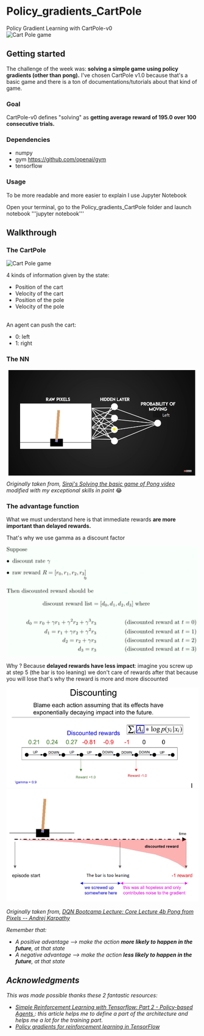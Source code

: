 # Policy_gradients_CartPole
Policy Gradient Learning with CartPole-v0 <br>
<img src="https://cdn-images-1.medium.com/max/1200/1*G_whtIrY9fGlw3It6HFfhA.gif" alt="Cart Pole game" />

## Getting started
The challenge of the week was: <b>solving a simple game using policy gradients (other than pong).</b>
I've chosen CartPole v1.0 because that's a basic game and there is a ton of documentations/tutorials about that kind of game. 

### Goal 
CartPole-v0 defines "solving" as <b>getting average reward of 195.0 over 100 consecutive trials. </b>


### Dependencies
<ul>
  <li>numpy</li>
  <li>gym <a href="https://github.com/openai/gym"> https://github.com/openai/gym </a></li>
  <li> tensorflow </li>
</ul>

### Usage
<p> To be more readable and more easier to explain I use Jupyter Notebook  </p> 
<p> Open your terminal, go to the Policy_gradients_CartPole folder and launch notebook '''jupyter notebook''' </b> </p>


## Walkthrough
### The CartPole

<img src="https://cdn-images-1.medium.com/max/1200/1*G_whtIrY9fGlw3It6HFfhA.gif" alt="Cart Pole game" />

4 kinds of information given by the state:
<ul>
    <li>Position of the cart</li>
    <li> Velocity of the cart </li>
    <li> Position of the pole </li>
    <li> Velocity of the pole </li>
</ul>
<br>
An agent can push the cart:
<ul>
    <li> 0: left </li>
    <li> 1: right </ul>


### The NN
<img src="assets/NN.png"/>
<i>Originally taken from, <a href="https://www.youtube.com/watch?v=pN7ETkOizGM">Siraj's Solving the basic game of Pong video </a> modified with my exceptional skills in paint </i>😂

### The advantage function
<p>What we must understand here is that immediate rewards <b>are more important than delayed rewards.</b>
</p>
<p> That's why we use gamma as a discount factor </p>
<img src="assets/discountreward.png" alt="Discount reward"/>

Why ? Because <b>delayed rewards have less impact</b>: imagine you screw up at step 5 (the bar is too leaning) we don't care of rewards after that because you will lose that's why the reward is more and more discounted

<img src="assets/d1.png"/>

<img src="assets/d2.png"/>

<i>Originally taken from, <a href="https://www.youtube.com/watch?v=tqrcjHuNdmQ">DQN Bootcamp Lecture: Core Lecture 4b Pong from Pixels -- Andrej Karpathy </a>
  
  Remember that:
<ul>
    <li> A positive advantage --> make the action <b>more likely to happen in the future</b>, at that state </li>
    <li> A negative advantage --> make the action <b>less likely to happen in the future</b>, at that state</li>
</ul>

## Acknowledgments

This was made possible thanks these 2 fantastic resources:
<ul>
    <li> <a href="https://medium.com/@awjuliani/super-simple-reinforcement-learning-tutorial-part-2-ded33892c724">Simple Reinforcement Learning with Tensorflow: Part 2 - Policy-based Agents </a> : this article helps me to define a part of the architecture and helps me a lot for the training part.</li>
    
   
  <li> <a href="https://gist.github.com/shanest/535acf4c62ee2a71da498281c2dfc4f4" >Policy gradients for reinforcement learning in TensorFlow</a></li>
  </ul>

